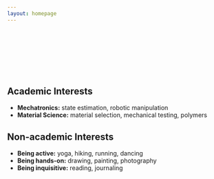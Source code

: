 ```yaml
---
layout: homepage
---
```

<br>
<br>
<br>
<br>
<br>
<br>



## Academic Interests

- **Mechatronics:** state estimation, robotic manipulation
- **Material Science:** material selection, mechanical testing, polymers



## Non-academic Interests

- **Being active:** yoga, hiking, running, dancing
- **Being hands-on:** drawing, painting, photography
- **Being inquisitive:** reading, journaling
